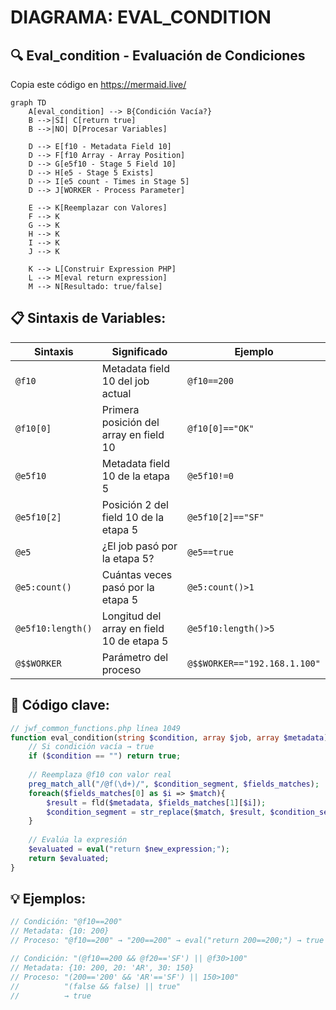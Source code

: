 # DIAGRAMA: EVAL_CONDITION

## 🔍 Eval_condition - Evaluación de Condiciones

Copia este código en https://mermaid.live/

```mermaid
graph TD
    A[eval_condition] --> B{Condición Vacía?}
    B -->|SÍ| C[return true]
    B -->|NO| D[Procesar Variables]
    
    D --> E[f10 - Metadata Field 10]
    D --> F[f10 Array - Array Position]
    D --> G[e5f10 - Stage 5 Field 10]
    D --> H[e5 - Stage 5 Exists]
    D --> I[e5 count - Times in Stage 5]
    D --> J[WORKER - Process Parameter]
    
    E --> K[Reemplazar con Valores]
    F --> K
    G --> K
    H --> K
    I --> K
    J --> K
    
    K --> L[Construir Expression PHP]
    L --> M[eval return expression]
    M --> N[Resultado: true/false]
```

## 📋 Sintaxis de Variables:

| **Sintaxis** | **Significado** | **Ejemplo** |
|-------------|----------------|------------|
| `@f10` | Metadata field 10 del job actual | `@f10==200` |
| `@f10[0]` | Primera posición del array en field 10 | `@f10[0]=="OK"` |
| `@e5f10` | Metadata field 10 de la etapa 5 | `@e5f10!=0` |
| `@e5f10[2]` | Posición 2 del field 10 de la etapa 5 | `@e5f10[2]=="SF"` |
| `@e5` | ¿El job pasó por la etapa 5? | `@e5==true` |
| `@e5:count()` | Cuántas veces pasó por la etapa 5 | `@e5:count()>1` |
| `@e5f10:length()` | Longitud del array en field 10 de etapa 5 | `@e5f10:length()>5` |
| `@$$WORKER` | Parámetro del proceso | `@$$WORKER=="192.168.1.100"` |

## 🔑 Código clave:

```php
// jwf_common_functions.php línea 1049
function eval_condition(string $condition, array $job, array $metadata) {
    // Si condición vacía → true
    if ($condition == "") return true;
    
    // Reemplaza @f10 con valor real
    preg_match_all("/@f(\d+)/", $condition_segment, $fields_matches);
    foreach($fields_matches[0] as $i => $match){
        $result = fld($metadata, $fields_matches[1][$i]);
        $condition_segment = str_replace($match, $result, $condition_segment);
    }
    
    // Evalúa la expresión
    $evaluated = eval("return $new_expression;");
    return $evaluated;
}
```

## 💡 Ejemplos:

```php
// Condición: "@f10==200"
// Metadata: {10: 200}
// Proceso: "@f10==200" → "200==200" → eval("return 200==200;") → true

// Condición: "(@f10==200 && @f20=='SF') || @f30>100"
// Metadata: {10: 200, 20: 'AR', 30: 150}
// Proceso: "(200=='200' && 'AR'=='SF') || 150>100"
//          "(false && false) || true"
//          → true
```

